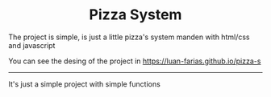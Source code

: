 <h1 align="center">Pizza System</h1>
<p>The project is simple, is just a little pizza's system manden with html/css and javascript</p>
<p>You can see the desing of the project in <a href='https://luan-farias.github.io/pizza-s'>https://luan-farias.github.io/pizza-s</a></p>

- - -

<p>It's just a simple project with simple functions</p>